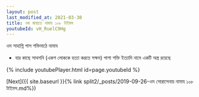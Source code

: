 ```yaml
---
layout: post
last_modified_at: 2021-03-30
title: ওম মাহাতে নামায ১০৮ টাইমস
youtubeId: vH_RuelC9Hg
---
```

 
 
 ওম সাহাগ্নি পাস শক্তিমাঠে নামায  
 
 -  যার কাছে সাথগনি (একশ লোককে হত্যা করতে সক্ষম) পাশা শক্তি ইত্যাদি নামে একটি অস্ত্র রয়েছে 
 
  
 
  
 
 
 
 
 
 


{% include youtubePlayer.html id=page.youtubeId %}
 
[Next]({{ site.baseurl }}{% link  split2/_posts/2019-09-26-ওম সোরাসেনায় নামায ১০৮ টাইমস.md%})
 

